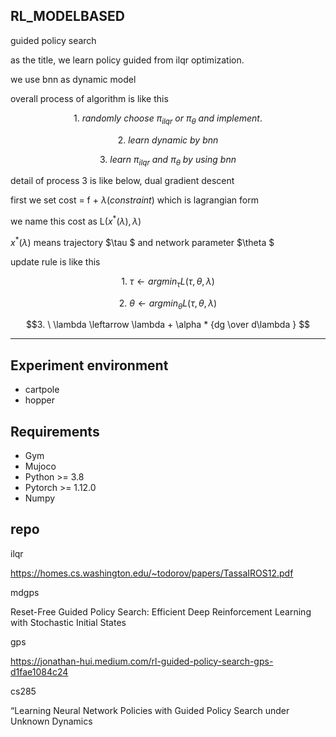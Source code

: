 ## RL_MODELBASED

guided policy search 

as the title, we learn policy guided from ilqr optimization.

we use bnn as dynamic model

overall process of algorithm is like this

$$ 1. \ randomly \ choose \ \pi_{ilqr} \ or \ \pi_\theta \ and \ implement. $$

$$ 2. \ learn \ dynamic \ by \ bnn $$

$$ 3. \ learn \ \pi_{ilqr} \ and \ \pi_\theta \ by \ using \ bnn $$

detail of process 3 is like below, dual gradient descent

first we set cost = f + $\lambda (constraint)$ which is lagrangian form

we name this cost as L($x^{*}(\lambda), \lambda$)

$x^{*}(\lambda)$ means trajectory $\tau $ and network parameter $\theta $

update rule is like this

$$1. \ \tau \leftarrow argmin_\tau L(\tau, \theta, \lambda) $$

$$2. \ \theta \leftarrow argmin_\theta L(\tau, \theta, \lambda) $$

$$3. \ \lambda \leftarrow \lambda  + \alpha * {dg \over d\lambda } $$

* * *

## Experiment environment

* cartpole
* hopper


## Requirements

* Gym
* Mujoco
* Python >= 3.8 
* Pytorch >= 1.12.0
* Numpy


## repo

ilqr

https://homes.cs.washington.edu/~todorov/papers/TassaIROS12.pdf

mdgps

Reset-Free Guided Policy Search: Efficient Deep Reinforcement
Learning with Stochastic Initial States

gps

https://jonathan-hui.medium.com/rl-guided-policy-search-gps-d1fae1084c24

cs285

“Learning Neural Network Policies with Guided Policy
Search under Unknown Dynamics
